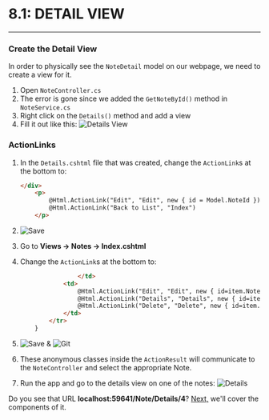 # 8.1: DETAIL VIEW
---
### Create the Detail View
In order to physically see the `NoteDetail` model on our webpage, we need to create a view for it.
1. Open `NoteController.cs`
2. The error is gone since we added the `GetNoteById()` method in `NoteService.cs`
3. Right click on the `Details()` method and add a view
4. Fill it out like this:
![Details View](/assets/8.1-A.png)

### ActionLinks
1. In the `Details.cshtml` file that was created, change the `ActionLink`s at the bottom to:

    ```html
    </div>
        <p>
            @Html.ActionLink("Edit", "Edit", new { id = Model.NoteId }) |
            @Html.ActionLink("Back to List", "Index")
        </p>
    ```
3. ![Save](/assets/font-awesome-save.png)
4. Go to **Views -> Notes -> Index.cshtml**
5. Change the `ActionLink`s at the bottom to:

    ```html
                    </td>
                <td>
                    @Html.ActionLink("Edit", "Edit", new { id=item.NoteId }) |
                    @Html.ActionLink("Details", "Details", new { id=item.NoteId }) |
                    @Html.ActionLink("Delete", "Delete", new { id=item.NoteId })
                </td>
            </tr>
        }
    ```
4. ![Save](/assets/font-awesome-save.png) & ![Git](/assets/devicons_github_badge.png)
5. These anonymous classes inside the `ActionResult` will communicate to the `NoteController` and select the appropriate Note.
6. Run the app and go to the details view on one of the notes:
![Details](/assets/8.1-B.png)

Do you see that URL **localhost:59641/Note/Details/4**? [Next,](/8-NoteDetail/8.2-UrlandRoutes.md) we'll cover the components of it.